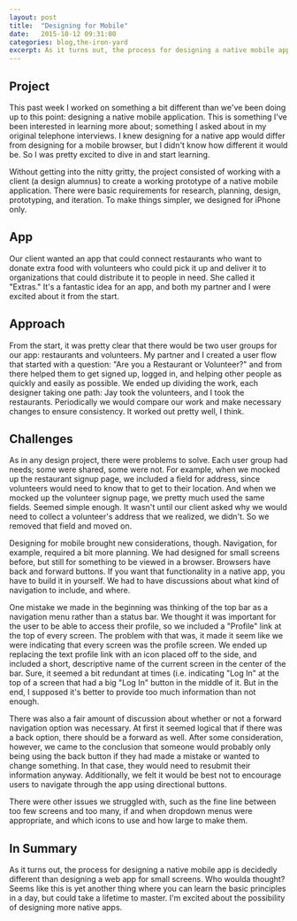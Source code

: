 ```yaml
---
layout: post
title:  "Designing for Mobile"
date:   2015-10-12 09:31:00
categories: blog,the-iron-yard
excerpt: As it turns out, the process for designing a native mobile app is decidedly different than designing a web app for small screens. Who woulda thought?
---
```


## Project
This past week I worked on something a bit different than we've been doing up to this point: designing a native mobile application. This is something I've been interested in learning more about; something I asked about in my original telephone interviews. I knew designing for a native app would differ from designing for a mobile browser, but I didn't know how different it would be. So I was pretty excited to dive in and start learning.

Without getting into the nitty gritty, the project consisted of working with a client (a design alumnus) to create a working prototype of a native mobile application. There were basic requirements for research, planning, design, prototyping, and iteration. To make things simpler, we designed for iPhone only.

## App
Our client wanted an app that could connect restaurants who want to donate extra food with volunteers who could pick it up and deliver it to organizations that could distribute it to people in need. She called it "Extras." It's a fantastic idea for an app, and both my partner and I were excited about it from the start.

## Approach
From the start, it was pretty clear that there would be two user groups for our app: restaurants and volunteers. My partner and I created a user flow that started with a question: "Are you a Restaurant or Volunteer?" and from there helped them to get signed up, logged in, and helping other people as quickly and easily as possible. We ended up dividing the work, each designer taking one path: Jay took the volunteers, and I took the restaurants. Periodically we would compare our work and make necessary changes to ensure consistency. It worked out pretty well, I think.

## Challenges
As in any design project, there were problems to solve. Each user group had needs; some were shared, some were not. For example, when we mocked up the restaurant signup page, we included a field for address, since volunteers would need to know that to get to their location. And when we mocked up the volunteer signup page, we pretty much used the same fields. Seemed simple enough. It wasn't until our client asked why we would need to collect a volunteer's address that we realized, we didn't. So we removed that field and moved on.

Designing for mobile brought new considerations, though. Navigation, for example, required a bit more planning. We had designed for small screens before, but still for something to be viewed in a browser. Browsers have back and forward buttons. If you want that functionality in a native app, you have to build it in yourself. We had to have discussions about what kind of navigation to include, and where.

One mistake we made in the beginning was thinking of the top bar as a navigation menu rather than a status bar. We thought it was important for the user to be able to access their profile, so we included a "Profile" link at the top of every screen. The problem with that was, it made it seem like we were indicating that every screen was the profile screen. We ended up replacing the text profile link with an icon placed off to the side, and included a short, descriptive name of the current screen in the center of the bar. Sure, it seemed a bit redundant at times (i.e. indicating "Log In" at the top of a screen that had a big "Log In" button in the middle of it. But in the end, I supposed it's better to provide too much information than not enough.

There was also a fair amount of discussion about whether or not a forward navigation option was necessary. At first it seemed logical that if there was  a back option, there should be a forward as well. After some consideration, however, we came to the conclusion that someone would probably only being using the back button if they had made a mistake or wanted to change something. In that case, they would need to resubmit their information anyway. Additionally, we felt it would be best not to encourage users to navigate through the app using directional buttons.

There were other issues we struggled with, such as the fine line between too few screens and too many, if and when dropdown menus were appropriate, and which icons to use and how large to make them.

## In Summary
As it turns out, the process for designing a native mobile app is decidedly different than designing a web app for small screens. Who woulda thought? Seems like this is yet another thing where you can learn the basic principles in a day, but could take a lifetime to master. I'm excited about the possibility of designing more native apps.

